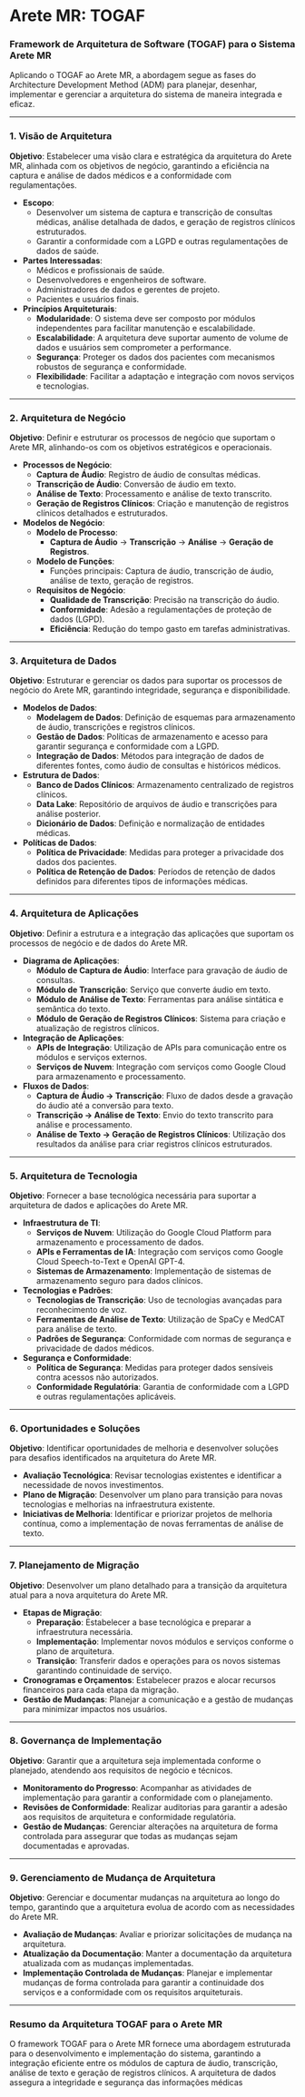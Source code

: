 # Arete MR: TOGAF

### **Framework de Arquitetura de Software (TOGAF) para o Sistema Arete MR**

Aplicando o TOGAF ao Arete MR, a abordagem segue as fases do Architecture Development Method (ADM) para planejar, desenhar, implementar e gerenciar a arquitetura do sistema de maneira integrada e eficaz.

---

### **1. Visão de Arquitetura**

**Objetivo**: Estabelecer uma visão clara e estratégica da arquitetura do Arete MR, alinhada com os objetivos de negócio, garantindo a eficiência na captura e análise de dados médicos e a conformidade com regulamentações.

- **Escopo**:
    - Desenvolver um sistema de captura e transcrição de consultas médicas, análise detalhada de dados, e geração de registros clínicos estruturados.
    - Garantir a conformidade com a LGPD e outras regulamentações de dados de saúde.
- **Partes Interessadas**:
    - Médicos e profissionais de saúde.
    - Desenvolvedores e engenheiros de software.
    - Administradores de dados e gerentes de projeto.
    - Pacientes e usuários finais.
- **Princípios Arquiteturais**:
    - **Modularidade**: O sistema deve ser composto por módulos independentes para facilitar manutenção e escalabilidade.
    - **Escalabilidade**: A arquitetura deve suportar aumento de volume de dados e usuários sem comprometer a performance.
    - **Segurança**: Proteger os dados dos pacientes com mecanismos robustos de segurança e conformidade.
    - **Flexibilidade**: Facilitar a adaptação e integração com novos serviços e tecnologias.

---

### **2. Arquitetura de Negócio**

**Objetivo**: Definir e estruturar os processos de negócio que suportam o Arete MR, alinhando-os com os objetivos estratégicos e operacionais.

- **Processos de Negócio**:
    - **Captura de Áudio**: Registro de áudio de consultas médicas.
    - **Transcrição de Áudio**: Conversão de áudio em texto.
    - **Análise de Texto**: Processamento e análise de texto transcrito.
    - **Geração de Registros Clínicos**: Criação e manutenção de registros clínicos detalhados e estruturados.
- **Modelos de Negócio**:
    - **Modelo de Processo**:
        - **Captura de Áudio** -> **Transcrição** -> **Análise** -> **Geração de Registros**.
    - **Modelo de Funções**:
        - Funções principais: Captura de áudio, transcrição de áudio, análise de texto, geração de registros.
    - **Requisitos de Negócio**:
        - **Qualidade de Transcrição**: Precisão na transcrição do áudio.
        - **Conformidade**: Adesão a regulamentações de proteção de dados (LGPD).
        - **Eficiência**: Redução do tempo gasto em tarefas administrativas.

---

### **3. Arquitetura de Dados**

**Objetivo**: Estruturar e gerenciar os dados para suportar os processos de negócio do Arete MR, garantindo integridade, segurança e disponibilidade.

- **Modelos de Dados**:
    - **Modelagem de Dados**: Definição de esquemas para armazenamento de áudio, transcrições e registros clínicos.
    - **Gestão de Dados**: Políticas de armazenamento e acesso para garantir segurança e conformidade com a LGPD.
    - **Integração de Dados**: Métodos para integração de dados de diferentes fontes, como áudio de consultas e históricos médicos.
- **Estrutura de Dados**:
    - **Banco de Dados Clínicos**: Armazenamento centralizado de registros clínicos.
    - **Data Lake**: Repositório de arquivos de áudio e transcrições para análise posterior.
    - **Dicionário de Dados**: Definição e normalização de entidades médicas.
- **Políticas de Dados**:
    - **Política de Privacidade**: Medidas para proteger a privacidade dos dados dos pacientes.
    - **Política de Retenção de Dados**: Períodos de retenção de dados definidos para diferentes tipos de informações médicas.

---

### **4. Arquitetura de Aplicações**

**Objetivo**: Definir a estrutura e a integração das aplicações que suportam os processos de negócio e de dados do Arete MR.

- **Diagrama de Aplicações**:
    - **Módulo de Captura de Áudio**: Interface para gravação de áudio de consultas.
    - **Módulo de Transcrição**: Serviço que converte áudio em texto.
    - **Módulo de Análise de Texto**: Ferramentas para análise sintática e semântica do texto.
    - **Módulo de Geração de Registros Clínicos**: Sistema para criação e atualização de registros clínicos.
- **Integração de Aplicações**:
    - **APIs de Integração**: Utilização de APIs para comunicação entre os módulos e serviços externos.
    - **Serviços de Nuvem**: Integração com serviços como Google Cloud para armazenamento e processamento.
- **Fluxos de Dados**:
    - **Captura de Áudio -> Transcrição**: Fluxo de dados desde a gravação do áudio até a conversão para texto.
    - **Transcrição -> Análise de Texto**: Envio do texto transcrito para análise e processamento.
    - **Análise de Texto -> Geração de Registros Clínicos**: Utilização dos resultados da análise para criar registros clínicos estruturados.

---

### **5. Arquitetura de Tecnologia**

**Objetivo**: Fornecer a base tecnológica necessária para suportar a arquitetura de dados e aplicações do Arete MR.

- **Infraestrutura de TI**:
    - **Serviços de Nuvem**: Utilização do Google Cloud Platform para armazenamento e processamento de dados.
    - **APIs e Ferramentas de IA**: Integração com serviços como Google Cloud Speech-to-Text e OpenAI GPT-4.
    - **Sistemas de Armazenamento**: Implementação de sistemas de armazenamento seguro para dados clínicos.
- **Tecnologias e Padrões**:
    - **Tecnologias de Transcrição**: Uso de tecnologias avançadas para reconhecimento de voz.
    - **Ferramentas de Análise de Texto**: Utilização de SpaCy e MedCAT para análise de texto.
    - **Padrões de Segurança**: Conformidade com normas de segurança e privacidade de dados médicos.
- **Segurança e Conformidade**:
    - **Política de Segurança**: Medidas para proteger dados sensíveis contra acessos não autorizados.
    - **Conformidade Regulatória**: Garantia de conformidade com a LGPD e outras regulamentações aplicáveis.

---

### **6. Oportunidades e Soluções**

**Objetivo**: Identificar oportunidades de melhoria e desenvolver soluções para desafios identificados na arquitetura do Arete MR.

- **Avaliação Tecnológica**: Revisar tecnologias existentes e identificar a necessidade de novos investimentos.
- **Plano de Migração**: Desenvolver um plano para transição para novas tecnologias e melhorias na infraestrutura existente.
- **Iniciativas de Melhoria**: Identificar e priorizar projetos de melhoria contínua, como a implementação de novas ferramentas de análise de texto.

---

### **7. Planejamento de Migração**

**Objetivo**: Desenvolver um plano detalhado para a transição da arquitetura atual para a nova arquitetura do Arete MR.

- **Etapas de Migração**:
    - **Preparação**: Estabelecer a base tecnológica e preparar a infraestrutura necessária.
    - **Implementação**: Implementar novos módulos e serviços conforme o plano de arquitetura.
    - **Transição**: Transferir dados e operações para os novos sistemas garantindo continuidade de serviço.
- **Cronogramas e Orçamentos**: Estabelecer prazos e alocar recursos financeiros para cada etapa da migração.
- **Gestão de Mudanças**: Planejar a comunicação e a gestão de mudanças para minimizar impactos nos usuários.

---

### **8. Governança de Implementação**

**Objetivo**: Garantir que a arquitetura seja implementada conforme o planejado, atendendo aos requisitos de negócio e técnicos.

- **Monitoramento do Progresso**: Acompanhar as atividades de implementação para garantir a conformidade com o planejamento.
- **Revisões de Conformidade**: Realizar auditorias para garantir a adesão aos requisitos de arquitetura e conformidade regulatória.
- **Gestão de Mudanças**: Gerenciar alterações na arquitetura de forma controlada para assegurar que todas as mudanças sejam documentadas e aprovadas.

---

### **9. Gerenciamento de Mudança de Arquitetura**

**Objetivo**: Gerenciar e documentar mudanças na arquitetura ao longo do tempo, garantindo que a arquitetura evolua de acordo com as necessidades do Arete MR.

- **Avaliação de Mudanças**: Avaliar e priorizar solicitações de mudança na arquitetura.
- **Atualização da Documentação**: Manter a documentação da arquitetura atualizada com as mudanças implementadas.
- **Implementação Controlada de Mudanças**: Planejar e implementar mudanças de forma controlada para garantir a continuidade dos serviços e a conformidade com os requisitos arquiteturais.

---

### **Resumo da Arquitetura TOGAF para o Arete MR**

O framework TOGAF para o Arete MR fornece uma abordagem estruturada para o desenvolvimento e implementação do sistema, garantindo a integração eficiente entre os módulos de captura de áudio, transcrição, análise de texto e geração de registros clínicos. A arquitetura de dados assegura a integridade e segurança das informações médicas